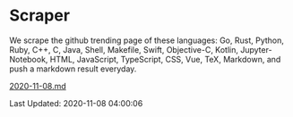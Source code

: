 # Scraper

We scrape the github trending page of these languages: Go, Rust, Python, Ruby, C++, C, Java, Shell, Makefile, Swift, Objective-C, Kotlin, Jupyter-Notebook, HTML, JavaScript, TypeScript, CSS, Vue, TeX, Markdown, and push a markdown result everyday.

[2020-11-08.md](https://github.com/yangwenmai/github-trending-backup/blob/master/2020-11-08.md)

Last Updated: 2020-11-08 04:00:06
